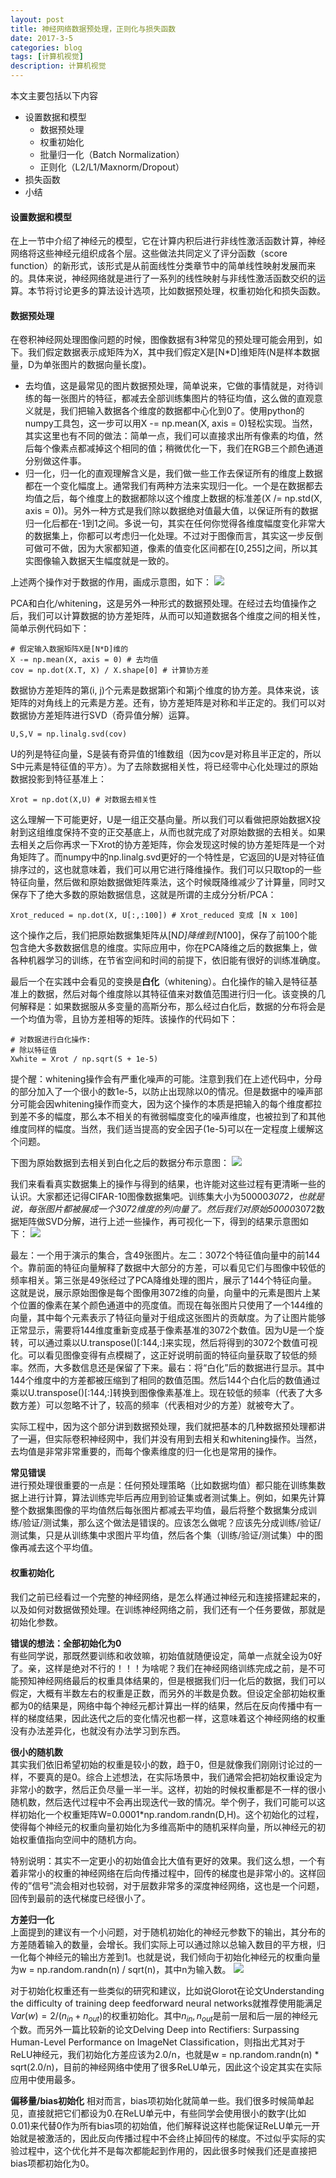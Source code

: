 ```yaml
---
layout: post
title: 神经网络数据预处理，正则化与损失函数
date: 2017-3-5
categories: blog
tags: [计算机视觉]
description: 计算机视觉
---
```



本文主要包括以下内容          

- 设置数据和模型
	+ 数据预处理
	+ 权重初始化
	+ 批量归一化（Batch Normalization）
	+ 正则化（L2/L1/Maxnorm/Dropout）
- 损失函数
- 小结

#### 设置数据和模型    
在上一节中介绍了神经元的模型，它在计算内积后进行非线性激活函数计算，神经网络将这些神经元组织成各个层。这些做法共同定义了评分函数（score function）的新形式，该形式是从前面线性分类章节中的简单线性映射发展而来的。具体来说，神经网络就是进行了一系列的线性映射与非线性激活函数交织的运算。本节将讨论更多的算法设计选项，比如数据预处理，权重初始化和损失函数。

#### 数据预处理
在卷积神经网处理图像问题的时候，图像数据有3种常见的预处理可能会用到，如下。我们假定数据表示成矩阵为X，其中我们假定X是[N*D]维矩阵(N是样本数据量，D为单张图片的数据向量长度)。             

- 去均值，这是最常见的图片数据预处理，简单说来，它做的事情就是，对待训练的每一张图片的特征，都减去全部训练集图片的特征均值，这么做的直观意义就是，我们把输入数据各个维度的数据都中心化到0了。使用python的numpy工具包，这一步可以用X -= np.mean(X, axis = 0)轻松实现。当然，其实这里也有不同的做法：简单一点，我们可以直接求出所有像素的均值，然后每个像素点都减掉这个相同的值；稍微优化一下，我们在RGB三个颜色通道分别做这件事。
- 归一化，归一化的直观理解含义是，我们做一些工作去保证所有的维度上数据都在一个变化幅度上。通常我们有两种方法来实现归一化。一个是在数据都去均值之后，每个维度上的数据都除以这个维度上数据的标准差(X /= np.std(X, axis = 0))。另外一种方式是我们除以数据绝对值最大值，以保证所有的数据归一化后都在-1到1之间。多说一句，其实在任何你觉得各维度幅度变化非常大的数据集上，你都可以考虑归一化处理。不过对于图像而言，其实这一步反倒可做可不做，因为大家都知道，像素的值变化区间都在[0,255]之间，所以其实图像输入数据天生幅度就是一致的。

上述两个操作对于数据的作用，画成示意图，如下：
![](https://raw.githubusercontent.com/whuhan2013/myImage/master/cs231n/chapter6/p1.jpeg)

PCA和白化/whitening，这是另外一种形式的数据预处理。在经过去均值操作之后，我们可以计算数据的协方差矩阵，从而可以知道数据各个维度之间的相关性，简单示例代码如下：

```
# 假定输入数据矩阵X是[N*D]维的
X -= np.mean(X, axis = 0) # 去均值
cov = np.dot(X.T, X) / X.shape[0] # 计算协方差
```

数据协方差矩阵的第(i, j)个元素是数据第i个和第j个维度的协方差。具体来说，该矩阵的对角线上的元素是方差。还有，协方差矩阵是对称和半正定的。我们可以对数据协方差矩阵进行SVD（奇异值分解）运算。

```
U,S,V = np.linalg.svd(cov)
```

U的列是特征向量，S是装有奇异值的1维数组（因为cov是对称且半正定的，所以S中元素是特征值的平方）。为了去除数据相关性，将已经零中心化处理过的原始数据投影到特征基准上：

```
Xrot = np.dot(X,U) # 对数据去相关性
```

这么理解一下可能更好，U是一组正交基向量。所以我们可以看做把原始数据X投射到这组维度保持不变的正交基底上，从而也就完成了对原始数据的去相关。如果去相关之后你再求一下Xrot的协方差矩阵，你会发现这时候的协方差矩阵是一个对角矩阵了。而numpy中的np.linalg.svd更好的一个特性是，它返回的U是对特征值排序过的，这也就意味着，我们可以用它进行降维操作。我们可以只取top的一些特征向量，然后做和原始数据做矩阵乘法，这个时候既降维减少了计算量，同时又保存下了绝大多数的原始数据信息，这就是所谓的主成分分析/PCA：

```
Xrot_reduced = np.dot(X, U[:,:100]) # Xrot_reduced 变成 [N x 100]
```


这个操作之后，我们把原始数据集矩阵从[N*D]降维到[N*100]，保存了前100个能包含绝大多数数据信息的维度。实际应用中，你在PCA降维之后的数据集上，做各种机器学习的训练，在节省空间和时间的前提下，依旧能有很好的训练准确度。


最后一个在实践中会看见的变换是**白化**（whitening）。白化操作的输入是特征基准上的数据，然后对每个维度除以其特征值来对数值范围进行归一化。该变换的几何解释是：如果数据服从多变量的高斯分布，那么经过白化后，数据的分布将会是一个均值为零，且协方差相等的矩阵。该操作的代码如下：

```
# 对数据进行白化操作:
# 除以特征值 
Xwhite = Xrot / np.sqrt(S + 1e-5)
```

提个醒：whitening操作会有严重化噪声的可能。注意到我们在上述代码中，分母的部分加入了一个很小的数1e-5，以防止出现除以0的情况。但是数据中的噪声部分可能会因whitening操作而变大，因为这个操作的本质是把输入的每个维度都拉到差不多的幅度，那么本不相关的有微弱幅度变化的噪声维度，也被拉到了和其他维度同样的幅度。当然，我们适当提高的安全因子(1e-5)可以在一定程度上缓解这个问题。

下图为原始数据到去相关到白化之后的数据分布示意图： 
![](https://raw.githubusercontent.com/whuhan2013/myImage/master/cs231n/chapter6/p2.jpeg)

我们来看看真实数据集上的操作与得到的结果，也许能对这些过程有更清晰一些的认识。大家都还记得CIFAR-10图像数据集吧。训练集大小为50000*3072，也就是说，每张图片都被展成一个3072维度的列向量了。然后我们对原始50000*3072数据矩阵做SVD分解，进行上述一些操作，再可视化一下，得到的结果示意图如下：
![](https://raw.githubusercontent.com/whuhan2013/myImage/master/cs231n/chapter6/p3.jpeg)

最左：一个用于演示的集合，含49张图片。左二：3072个特征值向量中的前144个。靠前面的特征向量解释了数据中大部分的方差，可以看见它们与图像中较低的频率相关。第三张是49张经过了PCA降维处理的图片，展示了144个特征向量。这就是说，展示原始图像是每个图像用3072维的向量，向量中的元素是图片上某个位置的像素在某个颜色通道中的亮度值。而现在每张图片只使用了一个144维的向量，其中每个元素表示了特征向量对于组成这张图片的贡献度。为了让图片能够正常显示，需要将144维度重新变成基于像素基准的3072个数值。因为U是一个旋转，可以通过乘以U.transpose()[:144,:]来实现，然后将得到的3072个数值可视化。可以看见图像变得有点模糊了，这正好说明前面的特征向量获取了较低的频率。然而，大多数信息还是保留了下来。最右：将“白化”后的数据进行显示。其中144个维度中的方差都被压缩到了相同的数值范围。然后144个白化后的数值通过乘以U.transpose()[:144,:]转换到图像像素基准上。现在较低的频率（代表了大多数方差）可以忽略不计了，较高的频率（代表相对少的方差）就被夸大了。

实际工程中，因为这个部分讲到数据预处理，我们就把基本的几种数据预处理都讲了一遍，但实际卷积神经网中，我们并没有用到去相关和whitening操作。当然，去均值是非常非常重要的，而每个像素维度的归一化也是常用的操作。

**常见错误**       
进行预处理很重要的一点是：任何预处理策略（比如数据均值）都只能在训练集数据上进行计算，算法训练完毕后再应用到验证集或者测试集上。例如，如果先计算整个数据集图像的平均值然后每张图片都减去平均值，最后将整个数据集分成训练/验证/测试集，那么这个做法是错误的。应该怎么做呢？应该先分成训练/验证/测试集，只是从训练集中求图片平均值，然后各个集（训练/验证/测试集）中的图像再减去这个平均值。

#### 权重初始化
我们之前已经看过一个完整的神经网络，是怎么样通过神经元和连接搭建起来的，以及如何对数据做预处理。在训练神经网络之前，我们还有一个任务要做，那就是初始化参数。

**错误的想法：全部初始化为0**              
有些同学说，那既然要训练和收敛嘛，初始值就随便设定，简单一点就全设为0好了。亲，这样是绝对不行的！！！为啥呢？我们在神经网络训练完成之前，是不可能预知神经网络最后的权重具体结果的，但是根据我们归一化后的数据，我们可以假定，大概有半数左右的权重是正数，而另外的半数是负数。但设定全部初始权重都为0的结果是，网络中每个神经元都计算出一样的结果，然后在反向传播中有一样的梯度结果，因此迭代之后的变化情况也都一样，这意味着这个神经网络的权重没有办法差异化，也就没有办法学习到东西。

**很小的随机数**          
其实我们依旧希望初始的权重是较小的数，趋于0，但是就像我们刚刚讨论过的一样，不要真的是0。综合上述想法，在实际场景中，我们通常会把初始权重设定为非常小的数字，然后正负尽量一半一半。这样，初始的时候权重都是不一样的很小随机数，然后迭代过程中不会再出现迭代一致的情况。举个例子，我们可能可以这样初始化一个权重矩阵W=0.0001*np.random.randn(D,H)。这个初始化的过程，使得每个神经元的权重向量初始化为多维高斯中的随机采样向量，所以神经元的初始权重值指向空间中的随机方向。


特别说明：其实不一定更小的初始值会比大值有更好的效果。我们这么想，一个有着非常小的权重的神经网络在后向传播过程中，回传的梯度也是非常小的。这样回传的”信号”流会相对也较弱，对于层数非常多的深度神经网络，这也是一个问题，回传到最前的迭代梯度已经很小了。

**方差归一化**          
上面提到的建议有一个小问题，对于随机初始化的神经元参数下的输出，其分布的方差随着输入的数量，会增长。我们实际上可以通过除以总输入数目的平方根，归一化每个神经元的输出方差到1。也就是说，我们倾向于初始化神经元的权重向量为w = np.random.randn(n) / sqrt(n)，其中n为输入数。
![](https://raw.githubusercontent.com/whuhan2013/myImage/master/cs231n/chapter6/p5.png)         

对于初始化权重还有一些类似的研究和建议，比如说Glorot在论文Understanding the difficulty of training deep feedforward neural networks就推荐使用能满足$Var(w)=2/(n_{in}+n_{out})$的权重初始化。其中$n_{in},n_{out}$是前一层和后一层的神经元个数。而另外一篇比较新的论文Delving Deep into Rectifiers: Surpassing Human-Level Performance on ImageNet Classification，则指出尤其对于ReLU神经元，我们初始化方差应该为2.0/n，也就是w = np.random.randn(n) * sqrt(2.0/n)，目前的神经网络中使用了很多ReLU单元，因此这个设定其实在实际应用中使用最多。


**偏移量/bias初始化**          相对而言，bias项初始化就简单一些。我们很多时候简单起见，直接就把它们都设为0.在ReLU单元中，有些同学会使用很小的数字(比如0.01)来代替0作为所有bias项的初始值，他们解释说这样也能保证ReLU单元一开始就是被激活的，因此反向传播过程中不会终止掉回传的梯度。不过似乎实际的实验过程中，这个优化并不是每次都能起到作用的，因此很多时候我们还是直接把bias项都初始化为0。    

